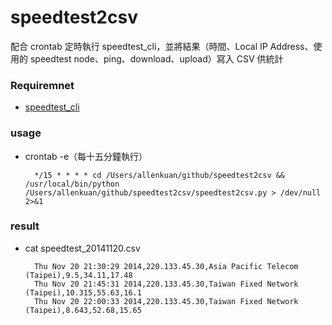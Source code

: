 speedtest2csv
==========

配合 crontab 定時執行 speedtest_cli，並將結果（時間、Local IP Address、使用的 speedtest node、ping、download、upload）寫入 CSV 供統計

### Requiremnet
* [speedtest_cli](https://github.com/sivel/speedtest-cli)

### usage
* crontab -e（每十五分鐘執行）

        */15 * * * * cd /Users/allenkuan/github/speedtest2csv && /usr/local/bin/python /Users/allenkuan/github/speedtest2csv/speedtest2csv.py > /dev/null 2>&1
        
### result
* cat speedtest_20141120.csv

        Thu Nov 20 21:30:29 2014,220.133.45.30,Asia Pacific Telecom (Taipei),9.5,34.11,17.48
        Thu Nov 20 21:45:31 2014,220.133.45.30,Taiwan Fixed Network (Taipei),10.315,55.63,16.1
        Thu Nov 20 22:00:33 2014,220.133.45.30,Taiwan Fixed Network (Taipei),8.643,52.68,15.65
